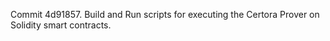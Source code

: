 Commit 4d91857.                    Build and Run scripts for executing the Certora Prover on Solidity smart contracts.